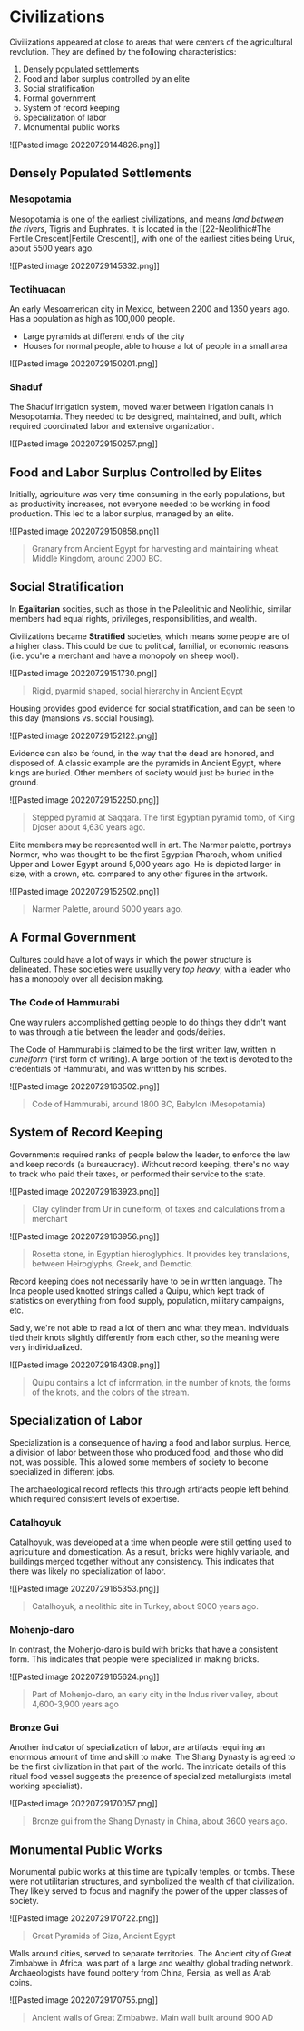 # Civilizations
Civilizations appeared at close to areas that were centers of the agricultural revolution. They are defined by the following characteristics:
1. Densely populated settlements
2. Food and labor surplus controlled by an elite
3. Social stratification
4. Formal government
5. System of record keeping
6. Specialization of labor
7. Monumental public works

![[Pasted image 20220729144826.png]]

## Densely Populated Settlements
### Mesopotamia
Mesopotamia is one of the earliest civilizations, and means *land between the rivers*, Tigris and Euphrates. It is located in the [[22-Neolithic#The Fertile Crescent|Fertile Crescent]], with one of the earliest cities being Uruk, about 5500 years ago.

![[Pasted image 20220729145332.png]]

### Teotihuacan
An early Mesoamerican city in Mexico, between 2200 and 1350 years ago. Has a population as high as 100,000 people.
* Large pyramids at different ends of the city
* Houses for normal people, able to house a lot of people in a small area

![[Pasted image 20220729150201.png]]

### Shaduf
The Shaduf irrigation system, moved water between irigation canals in Mesopotamia. They needed to be designed, maintained, and built, which required coordinated labor and extensive organization.

![[Pasted image 20220729150257.png]]

## Food and Labor Surplus Controlled by Elites
Initially, agriculture was very time consuming in the early populations, but as productivity increases, not everyone needed to be working in food production. This led to a labor surplus, managed by an elite.

![[Pasted image 20220729150858.png]]
> Granary from Ancient Egypt for harvesting and maintaining wheat. Middle Kingdom, around 2000 BC.

## Social Stratification
In **Egalitarian** socities, such as those in the Paleolithic and Neolithic, similar members had equal rights, privileges, responsibilities, and wealth.

Civilizations became **Stratified** societies, which means some people are of a higher class. This could be due to political, familial, or economic reasons (i.e. you're a merchant and have a monopoly on sheep wool).

![[Pasted image 20220729151730.png]]
> Rigid, pyarmid shaped, social hierarchy in Ancient Egypt

Housing provides good evidence for social stratification, and can be seen to this day (mansions vs. social housing).

![[Pasted image 20220729152122.png]]

Evidence can also be found, in the way that the dead are honored, and disposed of. A classic example are the pyramids in Ancient Egypt, where kings are buried. Other members of society would just be buried in the ground.

![[Pasted image 20220729152250.png]]
> Stepped pyramid at Saqqara. The first Egyptian pyramid tomb, of King Djoser about 4,630 years ago.

Elite members may be represented well in art. The Narmer palette, portrays Normer, who was thought to be the first Egyptian Pharoah, whom unified Upper and Lower Egypt around 5,000 years ago. He is depicted larger in size, with a crown, etc. compared to any other figures in the artwork.

![[Pasted image 20220729152502.png]]
> Narmer Palette, around 5000 years ago.

## A Formal Government
Cultures could have a lot of ways in which the power structure is delineated. These societies were usually very *top heavy*, with a leader who has a monopoly over all decision making. 

### The Code of Hammurabi
One way rulers accomplished getting people to do things they didn't want to was through a tie between the leader and gods/deities. 

The Code of Hammurabi is claimed to be the first written law, written in *cuneiform* (first form of writing). A large portion of the text is devoted to the credentials of Hammurabi, and was written by his scribes.

![[Pasted image 20220729163502.png]]
> Code of Hammurabi, around 1800 BC, Babylon (Mesopotamia)

## System of Record Keeping
Governments required ranks of people below the leader, to enforce the law and keep records (a bureaucracy). Without record keeping, there's no way to track who paid their taxes, or performed their service to the state.

![[Pasted image 20220729163923.png]]
> Clay cylinder from Ur in cuneiform, of taxes and calculations from a merchant

![[Pasted image 20220729163956.png]]
> Rosetta stone, in Egyptian hieroglyphics. It provides key translations, between Heiroglyphs, Greek, and Demotic.

Record keeping does not necessarily have to be in written language. The Inca people used knotted strings called a Quipu, which kept track of statistics on everything from food supply, population, military campaigns, etc.

Sadly, we're not able to read a lot of them and what they mean. Individuals tied their knots slightly differently from each other, so the meaning were very individualized.

![[Pasted image 20220729164308.png]]
> Quipu contains a lot of information, in the number of knots, the forms of the knots, and the colors of the stream.

## Specialization of Labor
Specialization is a consequence of having a food and labor surplus. Hence, a division of labor between those who produced food, and those who did not, was possible. This allowed some members of society to become specialized in different jobs.

The archaeological record reflects this through artifacts people left behind, which required consistent levels of expertise. 

### Catalhoyuk
Catalhoyuk, was developed at a time when people were still getting used to agriculture and domestication. As a result, bricks were highly variable, and buildings merged together without any consistency. This indicates that there was likely no specialization of labor.

![[Pasted image 20220729165353.png]]
> Catalhoyuk, a neolithic site in Turkey, about 9000 years ago.

### Mohenjo-daro
In contrast, the Mohenjo-daro is build with bricks that have a consistent form. This indicates that people were specialized in making bricks.

![[Pasted image 20220729165624.png]]
> Part of Mohenjo-daro, an early city in the Indus river valley, about 4,600-3,900 years ago

### Bronze Gui
Another indicator of specialization of labor, are artifacts requiring an enormous amount of time and skill to make. The Shang Dynasty is agreed to be the first civilization in that part of the world. The intricate details of this ritual food vessel suggests the presence of specialized metallurgists (metal working specialist).

![[Pasted image 20220729170057.png]]
> Bronze gui from the Shang Dynasty in China, about 3600 years ago.

## Monumental Public Works
Monumental public works at this time are typically temples, or tombs. These were not utilitarian structures, and symbolized the wealth of that civilization. They likely served to focus and magnify the power of the upper classes of society. 

![[Pasted image 20220729170722.png]]
> Great Pyramids of Giza, Ancient Egypt

Walls around cities, served to separate territories. The Ancient city of Great Zimbabwe in Africa, was part of a large and wealthy global trading network. Archaeologists have found pottery from China, Persia, as well as Arab coins. 

![[Pasted image 20220729170755.png]]
> Ancient walls of Great Zimbabwe. Main wall built around 900 AD


